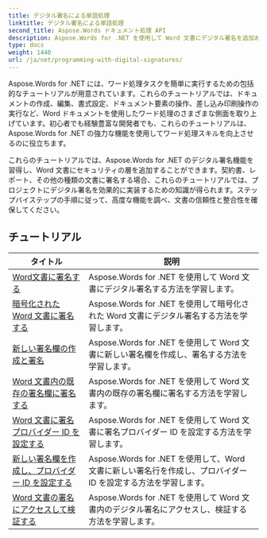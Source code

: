 ```yaml
---
title: デジタル署名による単語処理
linktitle: デジタル署名による単語処理
second_title: Aspose.Words ドキュメント処理 API
description: Aspose.Words for .NET を使用して Word 文書にデジタル署名を追加および管理する方法を学びます。チュートリアルでは、デジタル署名を生成し、それを文書に追加する手順を説明します。
type: docs
weight: 1440
url: /ja/net/programming-with-digital-signatures/
---
```

Aspose.Words for .NET には、ワード処理タスクを簡単に実行するための包括的なチュートリアルが用意されています。これらのチュートリアルでは、ドキュメントの作成、編集、書式設定、ドキュメント要素の操作、差し込み印刷操作の実行など、Word ドキュメントを使用したワード処理のさまざまな側面を取り上げています。初心者でも経験豊富な開発者でも、これらのチュートリアルは、Aspose.Words for .NET の強力な機能を使用してワード処理スキルを向上させるのに役立ちます。

これらのチュートリアルでは、Aspose.Words for .NET のデジタル署名機能を習得し、Word 文書にセキュリティの層を追加することができます。契約書、レポート、その他の種類の文書に署名する場合、これらのチュートリアルでは、プロジェクトにデジタル署名を効果的に実装するための知識が得られます。ステップバイステップの手順に従って、高度な機能を調べ、文書の信頼性と整合性を確保してください。

 ## チュートリアル
| タイトル | 説明 |
| --- | --- |
| [Word文書に署名する](./sign-document/) | Aspose.Words for .NET を使用して Word 文書にデジタル署名する方法を学習します。 |
| [暗号化された Word 文書に署名する](./signing-encrypted-document/) | Aspose.Words for .NET を使用して暗号化された Word 文書にデジタル署名する方法を学習します。 |
| [新しい署名欄の作成と署名](./creating-and-signing-new-signature-line/) | Aspose.Words for .NET を使用して Word 文書に新しい署名欄を作成し、署名する方法を学習します。 |
| [Word 文書内の既存の署名欄に署名する](./signing-existing-signature-line/) | Aspose.Words for .NET を使用して Word 文書内の既存の署名欄に署名する方法を学習します。 |
| [Word 文書に署名プロバイダー ID を設定する](./set-signature-provider-id/) | Aspose.Words for .NET を使用して Word 文書に署名プロバイダー ID を設定する方法を学習します。 |
| [新しい署名欄を作成し、プロバイダー ID を設定する](./create-new-signature-line-and-set-provider-id/) | Aspose.Words for .NET を使用して、Word 文書に新しい署名行を作成し、プロバイダー ID を設定する方法を学習します。 |
| [Word 文書の署名にアクセスして検証する](./access-and-verify-signature/) | Aspose.Words for .NET を使用して Word 文書内のデジタル署名にアクセスし、検証する方法を学習します。 |